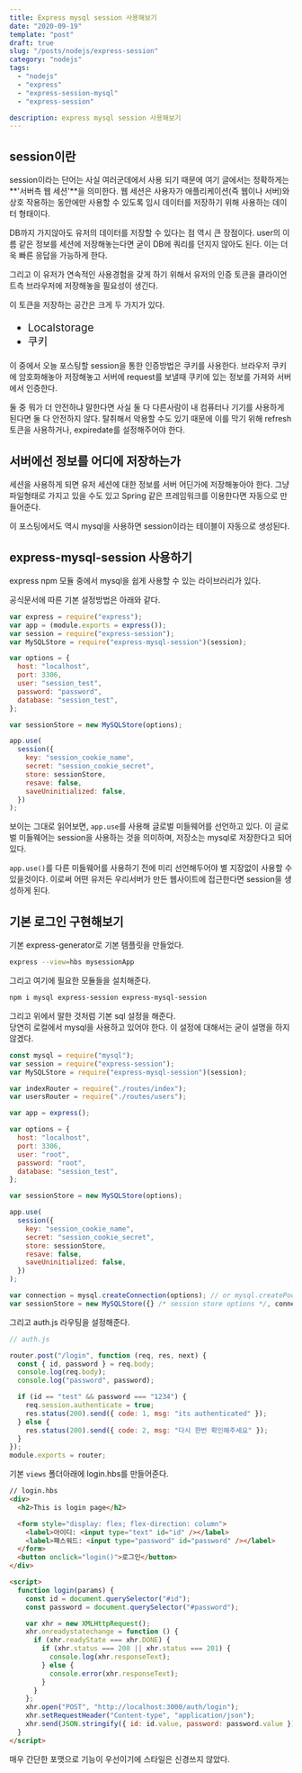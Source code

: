 ```yaml
---
title: Express mysql session 사용해보기
date: "2020-09-19"
template: "post"
draft: true
slug: "/posts/nodejs/express-session"
category: "nodejs"
tags:
  - "nodejs"
  - "express"
  - "express-session-mysql"
  - "express-session"

description: express mysql session 사용해보기
---
```


## session이란

session이라는 단어는 사실 여러군데에서 사용 되기 때문에 여기 글에서는 정확하게는 **'서버측 웹 세션'**을 의미한다.
웹 세션은 사용자가 애플리케이션(즉 웹이나 서버)와 상호 작용하는 동안에만 사용할 수 있도록 임시 데이터를 저장하기 위해 사용하는 데이터 형태이다.

DB까지 가지않아도 유저의 데이터를 저장할 수 있다는 점 역시 큰 장점이다. user의 이름 같은 정보를 세션에 저장해놓는다면 굳이 DB에 쿼리를 던지지 않아도 된다.
이는 더욱 빠른 응답을 가능하게 한다.

그리고 이 유저가 연속적인 사용경험을 갖게 하기 위해서 유저의 인증 토큰을 클라이언트측 브라우저에 저장해놓을 필요성이 생긴다.

이 토큰을 저장하는 공간은 크게 두 가지가 있다.

<ul style="font-size:1.2rem; line-height:1.3;">
  <li>Localstorage</li>
  <li>쿠키</li>
</ul>

이 중에서 오늘 포스팅할 session을 통한 인증방법은 쿠키를 사용한다. 브라우저 쿠키에 암호화해놓아 저장해놓고 서버에 request를 보낼때 쿠키에 있는 정보를 가져와 서버에서 인증한다.

둘 중 뭐가 더 안전하냐 말한다면 사실 둘 다 다른사람이 내 컴퓨터나 기기를 사용하게 된다면 둘 다 안전하지 않다. 탈취해서 악용할 수도 있기 때문에 이를 막기 위해 refresh토큰을 사용하거나, expiredate를 설정해주어야 한다.

## 서버에선 정보를 어디에 저장하는가

세션을 사용하게 되면 유저 세션에 대한 정보를 서버 어딘가에 저장해놓아야 한다.
그냥 파일형태로 가지고 있을 수도 있고 Spring 같은 프레임워크를 이용한다면 자동으로 만들어준다.

이 포스팅에서도 역시 mysql을 사용하면 session이라는 테이블이 자동으로 생성된다.

## express-mysql-session 사용하기

express npm 모듈 중에서 mysql을 쉽게 사용할 수 있는 라이브러리가 있다.

공식문서에 따른 기본 설정방법은 아래와 같다.

```js
var express = require("express");
var app = (module.exports = express());
var session = require("express-session");
var MySQLStore = require("express-mysql-session")(session);

var options = {
  host: "localhost",
  port: 3306,
  user: "session_test",
  password: "password",
  database: "session_test",
};

var sessionStore = new MySQLStore(options);

app.use(
  session({
    key: "session_cookie_name",
    secret: "session_cookie_secret",
    store: sessionStore,
    resave: false,
    saveUninitialized: false,
  })
);
```

보이는 그대로 읽어보면, `app.use`를 사용해 글로벌 미들웨어를 선언하고 있다. 이 글로벌 미들웨어는 session을 사용하는 것을 의미하며, 저장소는 mysql로 저장한다고 되어있다.

`app.use()`를 다른 미들웨어를 사용하기 전에 미리 선언해두어야 별 지장없이 사용할 수 있을것이다. 이로써 어떤 유저든 우리서버가 만든 웹사이트에 접근한다면 session을 생성하게 된다.

## 기본 로그인 구현해보기

기본 express-generator로 기본 템플릿을 만들었다.

```bash
express --view=hbs mysessionApp
```

그리고 여기에 필요한 모듈들을 설치해준다.

```bash
npm i mysql express-session express-mysql-session
```

그리고 위에서 말한 것처럼 기본 sql 설정을 해준다.<br>
당연히 로컬에서 mysql을 사용하고 있어야 한다. 이 설정에 대해서는 굳이 설명을 하지 않겠다.

```js
const mysql = require("mysql");
var session = require("express-session");
var MySQLStore = require("express-mysql-session")(session);

var indexRouter = require("./routes/index");
var usersRouter = require("./routes/users");

var app = express();

var options = {
  host: "localhost",
  port: 3306,
  user: "root",
  password: "root",
  database: "session_test",
};

var sessionStore = new MySQLStore(options);

app.use(
  session({
    key: "session_cookie_name",
    secret: "session_cookie_secret",
    store: sessionStore,
    resave: false,
    saveUninitialized: false,
  })
);

var connection = mysql.createConnection(options); // or mysql.createPool(options);
var sessionStore = new MySQLStore({} /* session store options */, connection);
```

그리고 auth.js 라우팅을 설정해준다.

```js
// auth.js

router.post("/login", function (req, res, next) {
  const { id, password } = req.body;
  console.log(req.body);
  console.log("password", password);

  if (id == "test" && password === "1234") {
    req.session.authenticate = true;
    res.status(200).send({ code: 1, msg: "its authenticated" });
  } else {
    res.status(200).send({ code: 2, msg: "다시 한번 확인해주세요" });
  }
});
module.exports = router;
```

기본 `views` 폴더아래에 login.hbs를 만들어준다.

```html
// login.hbs
<div>
  <h2>This is login page</h2>

  <form style="display: flex; flex-direction: column">
    <label>아이디: <input type="text" id="id" /></label>
    <label>패스워드: <input type="password" id="password" /></label>
  </form>
  <button onclick="login()">로그인</button>
</div>

<script>
  function login(params) {
    const id = document.querySelector("#id");
    const password = document.querySelector("#password");

    var xhr = new XMLHttpRequest();
    xhr.onreadystatechange = function () {
      if (xhr.readyState === xhr.DONE) {
        if (xhr.status === 200 || xhr.status === 201) {
          console.log(xhr.responseText);
        } else {
          console.error(xhr.responseText);
        }
      }
    };
    xhr.open("POST", "http://localhost:3000/auth/login");
    xhr.setRequestHeader("Content-type", "application/json");
    xhr.send(JSON.stringify({ id: id.value, password: password.value }));
  }
</script>
```

매우 간단한 포맷으로 기능이 우선이기에 스타일은 신경쓰지 않았다.
